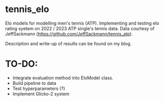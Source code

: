 # tennis_elo
Elo models for modelling men's tennis (ATP). Implementing and testing elo rating syetem on 2022 / 2023 ATP single's tennis data. Data courtesy of JeffSackmann (https://github.com/JeffSackmann/tennis_atp). 

Description and write-up of results can be found on my blog. 

# TO-DO:

- Integrate evaluation method into EloModel class.
- Build pipeline to data
- Test hyperparameters (?)
- Implement Glicko-2 system
